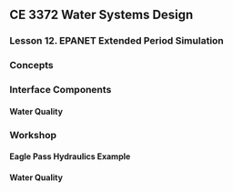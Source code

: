 ## CE 3372 Water Systems Design
### Lesson 12. EPANET Extended Period Simulation

### Concepts

### Interface Components

#### Water Quality

### Workshop

#### Eagle Pass Hydraulics Example

#### Water Quality

#### 

```python

```
